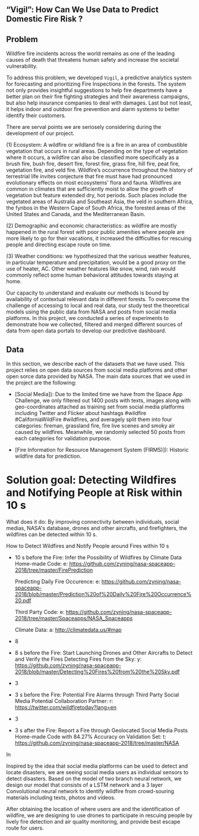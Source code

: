 ## “Vigil”: How Can We Use Data to Predict Domestic Fire Risk ? 

## Problem

Wildfire fire incidents across the world remains as one of the leading causes of death that threatens human safety and increase the societal vulnerability.

To address this problem, we developed `Vigil`, a predictive analytics system for forecasting and prioritizing Fire Inspections in the forests. The system not only provides insightful suggestions to help fire departments have a better plan on their fire fighting strategies and their awareness campaigns, but also help insurance companies to deal with damages. Last but not least, it helps indoor and outdoor fire prevention and alarm systems to better identify their customers.

There are serval points we are seriosely considering during the development of our project.

(1)  Ecosystem: A wildfire or wildland fire is a fire in an area of combustible vegetation that occurs in rural areas. Depending on the type of vegetation where it occurs, a wildfire can also be classified more specifically as a brush fire, bush fire, desert fire, forest fire, grass fire, hill fire, peat fire, vegetation fire, and veld fire. Wildfire’s occurrence throughout the history of terrestrial life invites conjecture that fire must have had pronounced evolutionary effects on most ecosystems' flora and fauna. Wildfires are common in climates that are sufficiently moist to allow the growth of vegetation but feature extended dry, hot periods. Such places include the vegetated areas of Australia and Southeast Asia, the veld in southern Africa, the fynbos in the Western Cape of South Africa, the forested areas of the United States and Canada, and the Mediterranean Basin.

(2) Demographic and economic characteristics: as wildfire are mostly happened in the rural forest with poor public amenities where people are more likely to go for their vacations, it increased the difficulties for rescuing people and directing escape route on time.   

(3) Weather conditions: we hypothesized that the various weather features, in particular temperature and precipitation, would be a good proxy on the use of heater, AC. Other weather features like snow, wind, rain would commonly reflect some human behavioral attitudes towards staying at home. 

Our capacity to understand and evaluate our methods is bound by availability of contextual relevant data in different forests. To overcome the challenge of accessing to local and real data, our study test the theoretical models using the public data from NASA and posts from social media platforms. In this project, we conducted a series of experiments to demonstrate how we collected, filtered and merged different sources of data from open data portals to develop our predictive dashboard.  

## Data 

In this section, we describe each of the datasets that we have used. This project relies on open data sources from social media platforms and other open sorce data provided by NASA. The main data sources that we used in the project are the following: 

* [Social Media]): Due to the limited time we have from the Space App Challenge, we only filtered out 1400 posts with texts, images along with geo-coordinates attached as training set from social media platforms including Twitter and Flicker about hashtags #wildfire #CaliforniaWildFire #wildfires, and averagely split them into four categories: fireman, grassland fire, fire live scenes and smoky air caused by wildfires. Meanwhile, we randomly selected 50 posts from each categories for validation purpose.

* [Fire Information for Resource Management System (FIRMS)]): Historic wildfire data for  prediction.


# Solution goal: Detecting Wildfires and Notifying People at Risk within 10 s

What does it do: By improving connectivity between individuals, social medias, NASA's database, drones and other aircrafts, and firefighters, the wildfires can be detected within 10 s.

How to Detect Wildfires and Notify People around Fires within 10 s
- 10 s before the Fire: Infer the Possibility of Wildfires by Climate Data 
   Home-made Code: e: https://github.com/zyning/nasa-spaceapp-2018/tree/master/FirePrediction
   
   Predicting Daily Fire Occurence: e: https://github.com/zyning/nasa-spaceapp-2018/blob/master/Prediction%20of%20Daily%20Fire%20Occurrence%20.pdf
   
   Third Party Code: e: https://github.com/zyning/nasa-spaceapp-2018/tree/master/Spaceapps/NASA_Spaceapps
   
   Climate Data: a: http://climatedata.us/#map
- 8
- 8 s before the Fire: Start Launching Drones and Other Aircrafts to Detect and Verify the Fires 
   Detecting Fires from the Sky: y: https://github.com/zyning/nasa-spaceapp-2018/blob/master/Detecting%20Fires%20from%20the%20Sky.pdf
- 3
- 3 s before the Fire: Potential Fire Alarms through Third Party Social Media
   Potential Collaboration Partner: r: https://twitter.com/wildfiretoday?lang=en
- 3
- 3 s after the Fire: Report a Fire through Geolocated Social Media Posts
   Home-made Code with 84.27% Accuracy on Validation Set: t: https://github.com/zyning/nasa-spaceapp-2018/tree/master/NASA

In

Inspired by the idea that social media platforms can be used to detect and locate disasters, we are seeing social media users as individual sensors to detect disasters. Based on the model of two branch neural network, we design our model that consists of a LSTM network and a 3 layer Convolutional neural network to identify wildfire from
crowd-souring materials including texts, photos and videos.

After obtaining the location of where users are and the identification of wildfire, we are designing to use drones to participate in rescuing people by lively fire detection and air quality monitoring, and provide best escape route for users.  
